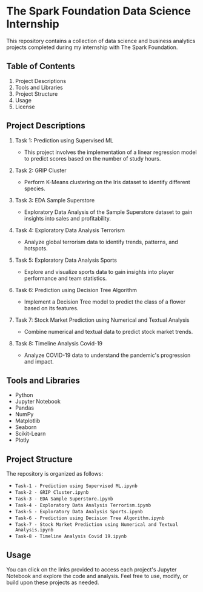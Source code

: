 # The Spark Foundation Data Science Internship

This repository contains a collection of data science and business analytics projects completed during my internship with The Spark Foundation.

## Table of Contents

1. Project Descriptions
2. Tools and Libraries
3. Project Structure
4. Usage
5. License

## Project Descriptions

1. Task 1: Prediction using Supervised ML
   - This project involves the implementation of a linear regression model to predict scores based on the number of study hours.

2. Task 2: GRIP Cluster
   - Perform K-Means clustering on the Iris dataset to identify different species.

3. Task 3: EDA Sample Superstore
   - Exploratory Data Analysis of the Sample Superstore dataset to gain insights into sales and profitability.

4. Task 4: Exploratory Data Analysis Terrorism
   - Analyze global terrorism data to identify trends, patterns, and hotspots.

5. Task 5: Exploratory Data Analysis Sports
   - Explore and visualize sports data to gain insights into player performance and team statistics.

6. Task 6: Prediction using Decision Tree Algorithm
   - Implement a Decision Tree model to predict the class of a flower based on its features.

7. Task 7: Stock Market Prediction using Numerical and Textual Analysis
   - Combine numerical and textual data to predict stock market trends.

8. Task 8: Timeline Analysis Covid-19
   - Analyze COVID-19 data to understand the pandemic's progression and impact.

## Tools and Libraries

- Python
- Jupyter Notebook
- Pandas
- NumPy
- Matplotlib
- Seaborn
- Scikit-Learn
- Plotly

## Project Structure

The repository is organized as follows:

- `Task-1 - Prediction using Supervised ML.ipynb`
- `Task-2 - GRIP Cluster.ipynb`
- `Task-3 - EDA Sample Superstore.ipynb`
- `Task-4 - Exploratory Data Analysis Terrorism.ipynb`
- `Task-5 - Exploratory Data Analysis Sports.ipynb`
- `Task-6 - Prediction using Decision Tree Algorithm.ipynb`
- `Task-7 - Stock Market Prediction using Numerical and Textual Analysis.ipynb`
- `Task-8 - Timeline Analysis Covid 19.ipynb`

## Usage

You can click on the links provided to access each project's Jupyter Notebook and explore the code and analysis. Feel free to use, modify, or build upon these projects as needed.


